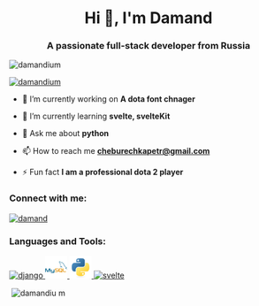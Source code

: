 <h1 align="center">Hi 👋, I'm Damand</h1>
<h3 align="center">A passionate full-stack developer from Russia</h3>

<p align="left"> <img src="https://komarev.com/ghpvc/?username=damandium&label=Profile%20views&color=0e75b6&style=flat" alt="damandium" /> </p>

<p align="left"> <a href="https://github.com/ryo-ma/github-profile-trophy"><img src="https://github-profile-trophy.vercel.app/?username=damandium" alt="damandium" /></a> </p>

- 🔭 I’m currently working on **A dota font chnager**

- 🌱 I’m currently learning **svelte, svelteKit**

- 💬 Ask me about **python**

- 📫 How to reach me **cheburechkapetr@gmail.com**

- ⚡ Fun fact **I am a professional dota 2 player**

<h3 align="left">Connect with me:</h3>
<p align="left">
<a href="https://www.youtube.com/c/damand" target="blank"><img align="center" src="https://raw.githubusercontent.com/rahuldkjain/github-profile-readme-generator/master/src/images/icons/Social/youtube.svg" alt="damand" height="30" width="40" /></a>
</p>

<h3 align="left">Languages and Tools:</h3>
<p align="left"> <a href="https://www.djangoproject.com/" target="_blank" rel="noreferrer"> <img src="https://cdn.worldvectorlogo.com/logos/django.svg" alt="django" width="40" height="40"/> </a> <a href="https://www.mysql.com/" target="_blank" rel="noreferrer"> <img src="https://raw.githubusercontent.com/devicons/devicon/master/icons/mysql/mysql-original-wordmark.svg" alt="mysql" width="40" height="40"/> </a> <a href="https://www.python.org" target="_blank" rel="noreferrer"> <img src="https://raw.githubusercontent.com/devicons/devicon/master/icons/python/python-original.svg" alt="python" width="40" height="40"/> </a> <a href="https://svelte.dev" target="_blank" rel="noreferrer"> <img src="https://upload.wikimedia.org/wikipedia/commons/1/1b/Svelte_Logo.svg" alt="svelte" width="40" height="40"/> </a> </p>

<p>&nbsp;<img align="center" src="https://github-readme-stats.vercel.app/api?username=damandium&show_icons=true&locale=en" alt="damandiu
m" /></p>
